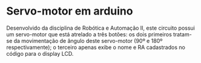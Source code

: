 # Servo-motor em arduino

Desenvolvido da disciplina de Robótica e Automação II, este circuito possui um servo-motor que está atrelado a três botões:
os dois primeiros tratam-se da movimentação de ângulo deste servo-motor (90º e 180º respectivamente); o terceiro apenas exibe
o nome e RA cadastrados no código para o display LCD. 
